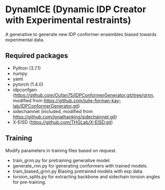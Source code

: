 # DynamICE (Dynamic IDP Creator with Experimental restraints)
A generative to generate new IDP conformer ensembles biased towards experimental data.

## Required packages
* Python (3.7.1)
* numpy 
* yaml 
* pytorch (1.4.0) 
* idpconfgen (https://github.com/Oufan75/IDPConformerGenerator.git/tree/grnn, modified from https://github.com/julie-forman-kay-lab/IDPConformerGenerator.git)
* sidechainnet (included, modified from https://github.com/jonathanking/sidechainnet.git)
* X-EISD (https://github.com/THGLab/X-EISD.git)

## Training
Modify parameters in training files based on request.
* train_grnn.py for pretraining generative model.
* generate_rnn.py for generating conformers with trained models.
* train_biased_grnn.py Biasing pretrained models with exp data.
* torsion_splits.py for extracting backbone and sidechain torsion angles for pre-training. 
